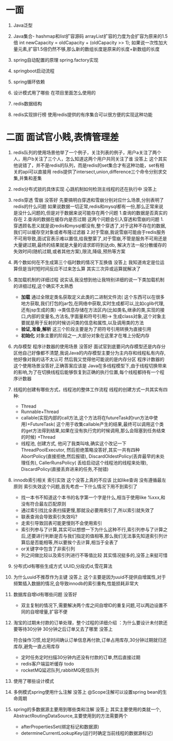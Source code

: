 # 一面

1. Java泛型

2. Java集合- hashmap和list扩容源码
   arrayList扩容的力度为会扩容为原来的1.5倍 int newCapacity = oldCapacity + (oldCapacity >> 1);
   如果说一次性加大量元素,扩容1.5倍仍然不够,那么新的数组长度是原来的长度+新数组的长度
3. spring自动配置的原理
   spring.factory实现
4. springboot启动流程
5. spring循环依赖
6. 设计模式用了哪些 在项目里面怎么使用的
7. redis数据结构
8. redis实现排行榜
   使用redis提供的有序集合可以很方便的实现这种功能

# 二面 面试官小贱,表情管理差

1. redis队列的使用场景他举了一个例子，关注列表的例子，用户a关注了两个人，用户b关注了三个人，怎么知道这两个用户共同关注了谁
   没答上
   这个其实他说错了，并不是redis的队列，而是redis的set集合才有这种功能，set有相关的api可以直接用
   redis提供了intersect,union,difference三个命令分别求交集,并集和差集
2. redis分布式锁的具体实现 心跳机制如何检测主线程的还在执行中 没答上
3. redis穿透 雪崩 没答好
   先要搞明白穿透和雪崩分别对应什么场景,分别表明了redis的什么问题
   如果说数据一切正常,redis和mysql都有一份,那么正常来说是没什么问题的,但是对于数据来说可能存在两个问题
   1.查询的数据是否真实的存在
   2.查询的数据在缓存内是否过期
   这两个问题会引入穿透和雪崩的问题
   1.穿透顾名思义就是说redis和mysql都没有,整个穿透了,对于这种不存在的数据,我们可以缓存空对象或者布隆过滤器
   2.对于雪崩,我说雪崩可能由于redis服务不可用导致,面试官表示难以置信,给我整蒙了,对于雪崩,不管是服务不可用还是大量键过期,最终的结果就是大量的请求即将到达db,
   解决方法一般分散缓存的失效时间(随机过期,或者其他方案),限流,降级,预热等方案

4. 两个数如何在不生成第三个临时数的情况下互换值 没答上 我知道肯定是位运算但是当时短时间反应不过来怎么算 其实三次异或运算就解决了

5. 类加载机制的详细过程
   说实话,我没想到他让我特别详细的说一下类加载机制的详细过程,这个确实不太熟悉
    - <b>加载</b>
      通过全限定类名获取定义此类的二进制文件流(
      这个东西可以在很多地方获取,我们打包的jar包,在网络中获取,实时生成都可以,比如cglib代理,还有jsp生成的类)
      ->类信息存储在方法区内(比如类名,继承的类,实现的接口,内部的变量名,方法名,字面量和符号引用)->
      生成class对象,这个对象主要就是用于反射的时候访问类的信息和属性,以及调用类的方法
    - <b>验证,准备,解析</b>
      这三个阶段主要是为了把符号引用转换为直接引用
    - <b>初始化</b>
      对象主要的阶段之一,大部分对象在这里才在堆上分配内存

6. 内存模型 程序计数器的使用场景 没答好
   面试官到底要问内存模型还是内存分区他自己好像都不清楚,我说Java的内存模型主要分为主内存和线程私有内存,他好像对我的话不太认可
   然后我又觉得他可能说的是内存分区
   程序计数器的这个使用场景没答好,正确答案应该是 Java在多线程模型下,由于线程切换带来的影响,为了在切换线程后能够恢复到正确的执行位置,每个线程都持有一个程序计数器

7. 线程的创建有哪些方式，线程池的整体工作流程
   线程的创建方式一共其实有四种:
    - Thread
    - Runnable+Thread
    - callable(实现内部的call方法,这个方法将在futureTask的run方法中使用)+FutureTask(
      这个用于收集callable产生的结果,最终可以调用这个类的get方法得到结果,如果在没有执行完的时候调用,那么会阻塞到任务结束的时候)
      +Thread
    - 线程池, 创建方式, 他问了我类叫啥,确实这个改记一下 ThreadPoolExecutor, 然后拒绝策略没答好,其实一共有四种
      AbortPolicy(直接拒绝,然后报错), DiscardOldestPolicy(丢弃最早的未处理任务), CallerRunsPolicy(
      丢给启动这个线程池的线程来处理), DiscardPolicy(直接丢弃进来的任务,不抛错)
8. innodb索引相关 索引实效 这个没答上真的不应该 比如like查询 没有遵循最左原则
   索引失效这个问题,首先考虑一下什么情况下用不到索引了
    - 找一本书不知道这个本书的名字第一个字是什么,相当于使用like %xxx,和没有符合最左匹配原则
    - 通过索引找比全表扫描更慢,那就没必要用索引了,所以索引就失效了
    - 联表查询会导致索引失效吗?
    - 走索引导致回表可能更慢则不会使用索引
    - 索引列参与了计算,其实可以想想一下为什么这种不行,索引列参与了计算之后,还要进行判断是否与我们指定的值相等,那么我们无法事先知道索引列计算后是否能相等,所以要挨个去计算,相当于全表了
    - or关键字中包含了非索引列
    - 列之间做比较以及索引列进行不等值比较
      其实情况挺多的,没答上来挺可惜

9. 分布式id有哪些生成方式
   UUID,分段式id,雪花算法
10. 为什么uuid不推荐作为主键 没答上
    这个主要是因为uuid不提供自增属性,对于频繁插入数据的情况,会导致innodb的索引重构,性能损耗非常大
11. 数据库自增id有哪些问题 没答好
    - 双主复制的情况下,需要解决两个库之间自增ID的重复问题,可以两边设置不同的自增增量,扩容不便
12. 淘宝的过期未付款的订单处理，整个过程的详细介绍 ：为什么要设计未付款还要等待30分钟 30分钟之后订单又去了哪里 没答上

    符合操作习惯,给足时间确认订单信息再付款,订单占用库存,30分钟过期就归还库存,避免一直占用库存
    - 定时任务定时扫描30分钟内还没有付款的订单,然后直接过期
    - redis客户端监听缓存 todo
    - rocketMQ延迟队列,rabbitMQ死信队列
13. 使用了哪些设计模式

14. 多例模式spring使用什么注解 没答上
    @Scope注解可以设置spring bean的生命周期
15. spring的多数据源主要用到哪些类和注解 没答上
    其实主要使用的类就一个, AbstractRoutingDataSource,主要使用到的方法需要两个
    - afterPropertiesSet(绑定标记和数据源)
    - determineCurrentLookupKey(运行时确定当前线程的数据源标记)
